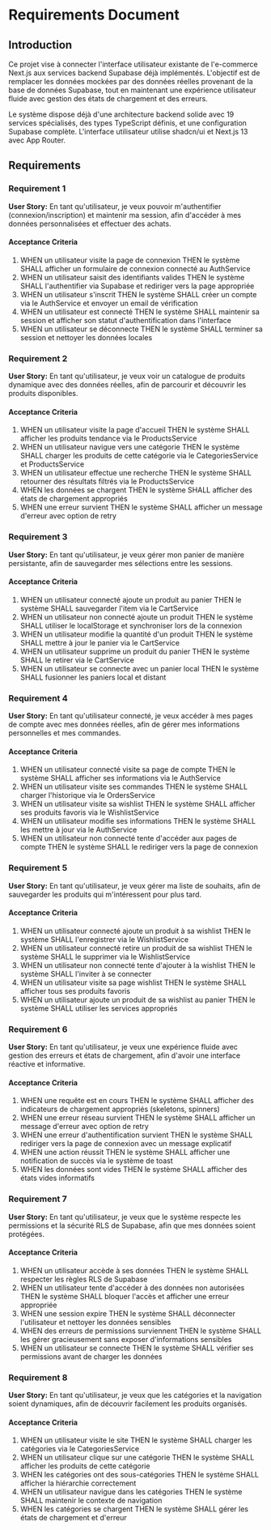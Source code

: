 # Requirements Document

## Introduction

Ce projet vise à connecter l'interface utilisateur existante de l'e-commerce Next.js aux services backend Supabase déjà implémentés. L'objectif est de remplacer les données mockées par des données réelles provenant de la base de données Supabase, tout en maintenant une expérience utilisateur fluide avec gestion des états de chargement et des erreurs.

Le système dispose déjà d'une architecture backend solide avec 19 services spécialisés, des types TypeScript définis, et une configuration Supabase complète. L'interface utilisateur utilise shadcn/ui et Next.js 13 avec App Router.

## Requirements

### Requirement 1

**User Story:** En tant qu'utilisateur, je veux pouvoir m'authentifier (connexion/inscription) et maintenir ma session, afin d'accéder à mes données personnalisées et effectuer des achats.

#### Acceptance Criteria

1. WHEN un utilisateur visite la page de connexion THEN le système SHALL afficher un formulaire de connexion connecté au AuthService
2. WHEN un utilisateur saisit des identifiants valides THEN le système SHALL l'authentifier via Supabase et rediriger vers la page appropriée
3. WHEN un utilisateur s'inscrit THEN le système SHALL créer un compte via le AuthService et envoyer un email de vérification
4. WHEN un utilisateur est connecté THEN le système SHALL maintenir sa session et afficher son statut d'authentification dans l'interface
5. WHEN un utilisateur se déconnecte THEN le système SHALL terminer sa session et nettoyer les données locales

### Requirement 2

**User Story:** En tant qu'utilisateur, je veux voir un catalogue de produits dynamique avec des données réelles, afin de parcourir et découvrir les produits disponibles.

#### Acceptance Criteria

1. WHEN un utilisateur visite la page d'accueil THEN le système SHALL afficher les produits tendance via le ProductsService
2. WHEN un utilisateur navigue vers une catégorie THEN le système SHALL charger les produits de cette catégorie via le CategoriesService et ProductsService
3. WHEN un utilisateur effectue une recherche THEN le système SHALL retourner des résultats filtrés via le ProductsService
4. WHEN les données se chargent THEN le système SHALL afficher des états de chargement appropriés
5. WHEN une erreur survient THEN le système SHALL afficher un message d'erreur avec option de retry

### Requirement 3

**User Story:** En tant qu'utilisateur, je veux gérer mon panier de manière persistante, afin de sauvegarder mes sélections entre les sessions.

#### Acceptance Criteria

1. WHEN un utilisateur connecté ajoute un produit au panier THEN le système SHALL sauvegarder l'item via le CartService
2. WHEN un utilisateur non connecté ajoute un produit THEN le système SHALL utiliser le localStorage et synchroniser lors de la connexion
3. WHEN un utilisateur modifie la quantité d'un produit THEN le système SHALL mettre à jour le panier via le CartService
4. WHEN un utilisateur supprime un produit du panier THEN le système SHALL le retirer via le CartService
5. WHEN un utilisateur se connecte avec un panier local THEN le système SHALL fusionner les paniers local et distant

### Requirement 4

**User Story:** En tant qu'utilisateur connecté, je veux accéder à mes pages de compte avec mes données réelles, afin de gérer mes informations personnelles et mes commandes.

#### Acceptance Criteria

1. WHEN un utilisateur connecté visite sa page de compte THEN le système SHALL afficher ses informations via le AuthService
2. WHEN un utilisateur visite ses commandes THEN le système SHALL charger l'historique via le OrdersService
3. WHEN un utilisateur visite sa wishlist THEN le système SHALL afficher ses produits favoris via le WishlistService
4. WHEN un utilisateur modifie ses informations THEN le système SHALL les mettre à jour via le AuthService
5. WHEN un utilisateur non connecté tente d'accéder aux pages de compte THEN le système SHALL le rediriger vers la page de connexion

### Requirement 5

**User Story:** En tant qu'utilisateur, je veux gérer ma liste de souhaits, afin de sauvegarder les produits qui m'intéressent pour plus tard.

#### Acceptance Criteria

1. WHEN un utilisateur connecté ajoute un produit à sa wishlist THEN le système SHALL l'enregistrer via le WishlistService
2. WHEN un utilisateur connecté retire un produit de sa wishlist THEN le système SHALL le supprimer via le WishlistService
3. WHEN un utilisateur non connecté tente d'ajouter à la wishlist THEN le système SHALL l'inviter à se connecter
4. WHEN un utilisateur visite sa page wishlist THEN le système SHALL afficher tous ses produits favoris
5. WHEN un utilisateur ajoute un produit de sa wishlist au panier THEN le système SHALL utiliser les services appropriés

### Requirement 6

**User Story:** En tant qu'utilisateur, je veux une expérience fluide avec gestion des erreurs et états de chargement, afin d'avoir une interface réactive et informative.

#### Acceptance Criteria

1. WHEN une requête est en cours THEN le système SHALL afficher des indicateurs de chargement appropriés (skeletons, spinners)
2. WHEN une erreur réseau survient THEN le système SHALL afficher un message d'erreur avec option de retry
3. WHEN une erreur d'authentification survient THEN le système SHALL rediriger vers la page de connexion avec un message explicatif
4. WHEN une action réussit THEN le système SHALL afficher une notification de succès via le système de toast
5. WHEN les données sont vides THEN le système SHALL afficher des états vides informatifs

### Requirement 7

**User Story:** En tant qu'utilisateur, je veux que le système respecte les permissions et la sécurité RLS de Supabase, afin que mes données soient protégées.

#### Acceptance Criteria

1. WHEN un utilisateur accède à ses données THEN le système SHALL respecter les règles RLS de Supabase
2. WHEN un utilisateur tente d'accéder à des données non autorisées THEN le système SHALL bloquer l'accès et afficher une erreur appropriée
3. WHEN une session expire THEN le système SHALL déconnecter l'utilisateur et nettoyer les données sensibles
4. WHEN des erreurs de permissions surviennent THEN le système SHALL les gérer gracieusement sans exposer d'informations sensibles
5. WHEN un utilisateur se connecte THEN le système SHALL vérifier ses permissions avant de charger les données

### Requirement 8

**User Story:** En tant qu'utilisateur, je veux que les catégories et la navigation soient dynamiques, afin de découvrir facilement les produits organisés.

#### Acceptance Criteria

1. WHEN un utilisateur visite le site THEN le système SHALL charger les catégories via le CategoriesService
2. WHEN un utilisateur clique sur une catégorie THEN le système SHALL afficher les produits de cette catégorie
3. WHEN les catégories ont des sous-catégories THEN le système SHALL afficher la hiérarchie correctement
4. WHEN un utilisateur navigue dans les catégories THEN le système SHALL maintenir le contexte de navigation
5. WHEN les catégories se chargent THEN le système SHALL gérer les états de chargement et d'erreur
